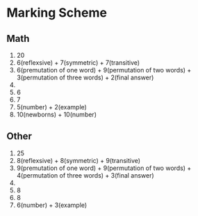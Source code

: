 # Marking Scheme
##  Math
1.  20
2.  6(reflexsive) + 7(symmetric) + 7(transitive)
3.  6(premutation of one word) + 9(permutation of two words) + 3(permutation of three words) + 2(final answer)
4.  
  1.  6
  2.  7
  3.  5(number) + 2(example)
5.  10(newborns) + 10(number)

##  Other
1.  25
2.  8(reflexsive) + 8(symmetric) + 9(transitive)
3.  9(premutation of one word) + 9(permutation of two words) + 4(permutation of three words) + 3(final answer)
4.  
  1.  8
  2.  8
  3.  6(number) + 3(example)
